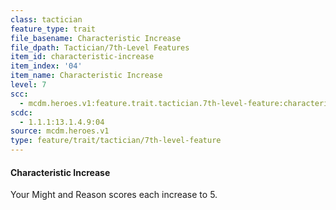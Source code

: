 ```yaml
---
class: tactician
feature_type: trait
file_basename: Characteristic Increase
file_dpath: Tactician/7th-Level Features
item_id: characteristic-increase
item_index: '04'
item_name: Characteristic Increase
level: 7
scc:
  - mcdm.heroes.v1:feature.trait.tactician.7th-level-feature:characteristic-increase
scdc:
  - 1.1.1:13.1.4.9:04
source: mcdm.heroes.v1
type: feature/trait/tactician/7th-level-feature
---
```


#### Characteristic Increase

Your Might and Reason scores each increase to 5.
